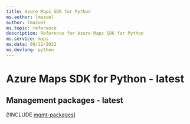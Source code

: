 ```yaml
---
title: Azure Maps SDK for Python
ms.author: lmazuel
author: lmazuel
ms.topic: reference
description: Reference for Azure Maps SDK for Python
ms.service: maps
ms.data: 09/12/2022
ms.devlang: python
---
```

# Azure Maps SDK for Python - latest

## Management packages - latest
[!INCLUDE [mgmt-packages](maps-mgmt-index.md)]